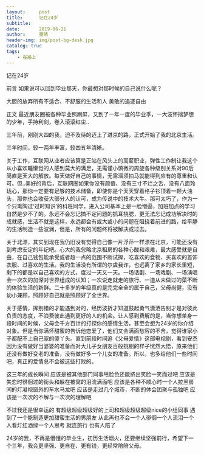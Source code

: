 ```yaml
---
layout:     post
title:      记在24岁
subtitle:   
date:       2019-06-21
author:     墨晴
header-img: img/post-bg-desk.jpg
catalog: true
tags:
    - 在路上
---
```

记在24岁

前言
如果说可以回到毕业那天，你最想对那时候的自己说什么呢？

大胆的放弃所有不适合、不舒服的生活和人 勇敢的追逐自由

正文
最近朋友圈被各种毕业照刷屏，又到了一年一度的毕业季，一大波怀揣梦想的少年，手持利剑，卷入滚滚红尘..

三年前，刚刚大四的我，迫不及待的迈上了进京的路，正式开始了我的北京生活。

三年时间，较一两年丰富，较四五年清晰。

关于工作，互联网从业者应该算是正站在风头上的高薪职业，弹性工作制让我这个从小喜欢睡懒觉的人感到莫大的满足，无需谨小慎微的周旋各种级别关系对90后简直是天大的解放。每天做好自己的事情，无需溜须拍马就能得到应有的尊重和认可。但..美好的背后，互联网圈如果你没有颜值、没有三寸不烂之舌、没有八面玲珑心，那你一定要有足够的技术储备，即使你是个天天穿着格子衫顶着一颗大油头，那你也会收获大部分人的认可，成为传说中的技术大牛。那可太巧了，作为一个只熏陶过‘过时知识’的科班同学，进入公司基本上是一脸懵逼，加班加点的学习自然是少不了的。永远不会忘记搞不定问题的抓耳挠腮，更无法忘记成功解决时的成就感，生活不就是这样，永远都会有或大或小的问题在阻挠着前进的路，给平静的生活制造一些波澜，但是，所有的问题终将被解决或过去。

关于北漂，其实到现在我仍旧没有觉得自己像一片浮萍一样漂在北京，可能还没有到考虑安定的年纪吧。心大的我忽略北京租房的各种心酸和艰难，最大感受就是自由，在自己钱包能承受或者超一点的范围不断试探，吃喜欢的食物、买喜欢的首饰衣服、过喜欢的生活。我的生活没有所谓的尔虞我诈，也远离了家乡的家长里短，剩下的都是以自己喜欢的方式，度过一天又一天。一场话剧、一场戏剧、一场演唱会一次次的加深对世界组成的认知；一次说走就走的旅行、一道从未做过的菜不断的体验生活的新鲜。二十多岁的年级真的是完完全全的属于自己，父母尚健，没有幼小兼顾，照顾好自己就是照顾好了全世界。

关于感情，挥别错的才能遇到对的，经历波折才知道鼓起勇气潇洒告别才是对彼此负责的态度，不浪费彼此遇到更好的人的机会。让人感到费解的是，当你想单身一段时间的时候，父母会千方百计的打探你的感情生活，甚至会想为24岁的你介绍对象。但是当你满怀甜蜜的告诉他恋爱了，他们又会满面愁容的不舍，觉得谁家小子都配不上自己家的傻丫头。直到前段时间追《父母爱情》这部电视剧，看到安杰因为没有做好当婆婆的准备而对大儿子女朋友百般挑剔的样子恍然大悟，原来他们还没有做好变老的准备，没有做好多一个儿女的准备。所以，也多给他们一些时间吧，真正的爱情总不会被这些打败的。

这三年的成长瞬间
应该是被其他部门同事甩脸色还能挤出笑脸一笑而过吧
应该是失恋时徘徊过的街头和躲在被窝的泪流满面吧
应该是各种不顺心时一个人拉黑房间的灯凝视窗外的车水马龙吧
应该是走过几个城市，不断的体会团聚与孤独吧
应该是一次次的不解与一次次的理解吧

不过我还是很幸运的
有超级超级超级好的上司和超级超级超级nice的小组同事
遇到了一个能制造更加甜蜜生活的男朋友
从此再也不会一个人徘徊一个人流泪一个人看灯红酒绿一个人思考
就连旅行 也有人陪了

24岁的我，不再是懵懂的毕业生，初历生活烟火，还要继续坚强前行，希望下一个三年，我会更坚强、更自在、更有钱，更经常陪陪父母。